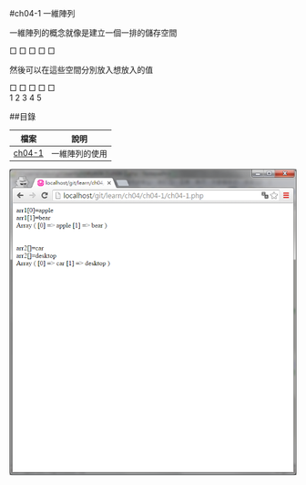 #ch04-1 一維陣列


一維陣列的概念就像是建立一個一排的儲存空間

  □  □  □  □  □  

然後可以在這些空間分別放入想放入的值

  □  □  □  □  □  
  1  2  3  4  5
  





##目錄

|檔案                                        |說明                                         |
|--------------------------------------------|---------------------------------------------|
|[ch04-1](ch04-1.php)                        |一維陣列的使用                               |

![result](ch04-1.png)